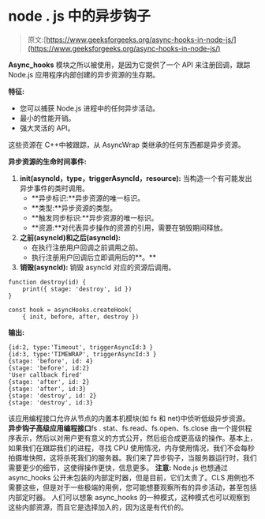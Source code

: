 # node . js 中的异步钩子

> 原文:[https://www.geeksforgeeks.org/async-hooks-in-node-js/](https://www.geeksforgeeks.org/async-hooks-in-node-js/)

**Async_hooks** 模块之所以被使用，是因为它提供了一个 API 来注册回调，跟踪 Node.js 应用程序内部创建的异步资源的生存期。

**特征:**

*   您可以捕获 Node.js 进程中的任何异步活动。
*   最小的性能开销。
*   强大灵活的 API。

这些资源在 C++中被跟踪，从 AsyncWrap 类继承的任何东西都是异步资源。

**异步资源的生命时间事件:**

1.  **init(asyncId，type，triggerAsyncId，resource):** 当构造一个有可能发出异步事件的类时调用。
    *   **异步标识:**异步资源的唯一标识。
    *   **类型:**异步资源的类型。
    *   **触发同步标识:**异步资源的唯一标识。
    *   **资源:**对代表异步操作的资源的引用，需要在销毁期间释放。
2.  **之前(asyncId)和之后(asyncId):**
    *   在执行注册用户回调之前调用之前。
    *   执行注册用户回调后立即调用后的**。**
3.  **销毁(asyncId):** 销毁 asyncId 对应的资源后调用。

```
function destroy(id) {
    print({ stage: 'destroy', id })
}

const hook = asyncHooks.createHook(
    { init, before, after, destroy })
```

**输出:**

```
{id:2, type:'Timeout', triggerAsyncId:3 }
{id:3, type:'TIMEWRAP', triggerAsyncId:3 }
{stage: 'before', id: 4}
{stage: 'before', id:2}
'User callback fired'
{stage: 'after', id: 2}
{stage: 'after', id:3}
{stage: 'destroy', id: 2}
{stage: 'destroy', id:3}

```

该应用编程接口允许从节点的内置本机模块(如 fs 和 net)中侦听低级异步资源。
**异步钩子高级应用编程接口**fs . stat、fs.read、fs.open、fs.close 由一个提供程序表示，然后以对用户更有意义的方式公开，然后组合成更高级的操作。基本上，如果我们在跟踪我们的进程，寻找 CPU 使用情况，内存使用情况，我们不会每秒拍摄堆快照，这将杀死我们的服务器。我们来了异步钩子，当服务器运行时，我们需要更少的细节，这使得操作更快，信息更多。
**注意:** Node.js 也想通过 async_hooks 公开未包装的内部定时器，但是目前，它们太贵了。CLS 用例也不需要这些，但是对于一些极端的用例，您可能想要观察所有的异步活动，甚至包括内部定时器。
人们可以想象 async_hooks 的一种模式，这种模式也可以观察到这些内部资源，而且它是选择加入的，因为这是有代价的。